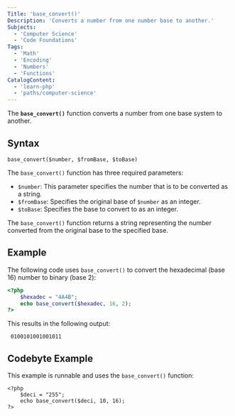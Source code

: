 ```yaml
---
Title: 'base_convert()'
Description: 'Converts a number from one number base to another.'
Subjects:
  - 'Computer Science'
  - 'Code Foundations'
Tags:
  - 'Math'
  - 'Encoding'
  - 'Numbers'
  - 'Functions'
CatalogContent:
  - 'learn-php'
  - 'paths/computer-science'
---
```


The **`base_convert()`** function converts a number from one base system to another.

## Syntax

```pseudo
base_convert($number, $fromBase, $toBase)
```

The `base_convert()` function has three required parameters:

- `$number`: This parameter specifies the number that is to be converted as a string.
- `$fromBase`: Specifies the original base of `$number` as an integer.
- `$toBase`: Specifies the base to convert to as an integer.

The `base_convert()` function returns a string representing the number converted from the original base to the specified base.

## Example

The following code uses `base_convert()` to convert the hexadecimal (base 16) number to binary (base 2):

```php
<?php
    $hexadec = "4A4B";
    echo base_convert($hexadec, 16, 2);
?>
```

This results in the following output:

```shell
 0100101001001011
```

## Codebyte Example

This example is runnable and uses the `base_convert()` function:

```codebyte/php
<?php
    $deci = "255";
    echo base_convert($deci, 10, 16);
?>
```
